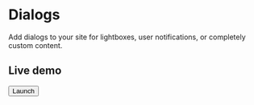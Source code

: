 # Dialogs <Badge text="beta" type="warning"/>

Add dialogs to your site for lightboxes, user notifications, or completely custom content.

## Live demo

<ClientOnly>
  <div class="vcl-example">
    <button
      type="button"
      class="btn btn-primary"
      v-on:click="openDemoDialog"
    >Launch</button>
  </div>
</ClientOnly>

<script>
export default {
  data() {
    return {}
  },
  methods: {
    openDemoDialog() {
      this.$dialogService
      .open('demo-dialog', { content: 'Demo content data.' })
      .then((data) => {
        console.log(data)
      });
    }
  }
}
</script>
